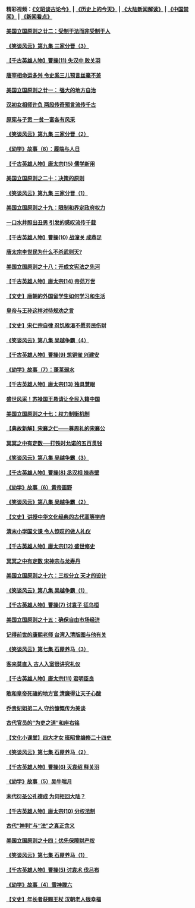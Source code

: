 #### 精彩视频：[《文昭谈古论今》](http://45.76.195.252/wenzhao) | [《历史上的今天》](http://45.76.195.252/today-in-history) | [《大陆新闻解读》](http://45.76.195.252/ntdtv-comedy) | [《中国禁闻》](http://45.76.195.252/ntdtv-news) | [《新闻看点》](http://45.76.195.252/news-insight) 

 #### [美国立国原则之廿二：受制于法而非受制于人](../pages/nsc975/n11038266.md?t=02150037) 

#### [《笑谈风云》第九集 三家分晋（3）](../pages/nsc975/n11028646.md?t=02150037) 

#### [【千古英雄人物】曹操(11) 失汉中 败关羽](../pages/nsc975/n7783328.md?t=02150037) 

#### [唐宰相命运多舛 令史奚三儿预言丝毫不差](../pages/nsc975/n334750.md?t=02150037) 

#### [美国立国原则之廿一： 强大的地方自治](../pages/nsc975/n11036069.md?t=02150037) 

#### [汉初女相师许负 两段传奇预言流传千古](../pages/nsc975/n11035453.md?t=02150037) 

#### [原宪与子贡 一贫一富各有风采](../pages/nsc975/n11013094.md?t=02150037) 

#### [《笑谈风云》第九集 三家分晋（2）](../pages/nsc975/n11028610.md?t=02150037) 

#### [《幼学》故事（8）：履端与人日](../pages/nsc975/n10990550.md?t=02150037) 

#### [【千古英雄人物】唐太宗(15) 儒学新用](../pages/nsc975/n8046225.md?t=02150037) 

#### [美国立国原则之二十：决策的原则](../pages/nsc975/n11034691.md?t=02150037) 

#### [《笑谈风云》第九集 三家分晋（1）](../pages/nsc975/n11028591.md?t=02150037) 

#### [美国立国原则之十九：限制和界定政府权力](../pages/nsc975/n11023895.md?t=02150037) 

#### [一口水井照出丑男 引发的感叹流传千载](../pages/nsc975/n11004598.md?t=02150037) 

#### [【千古英雄人物】曹操(10) 战潼关 成鼎足](../pages/nsc975/n7779963.md?t=02150037) 

#### [唐太宗李世民为什么不杀武则天?](../pages/nsc975/n11034040.md?t=02150037) 

#### [美国立国原则之十八：开成文宪法之先河](../pages/nsc975/n11008526.md?t=02150037) 

#### [【千古英雄人物】唐太宗(14) 帝范万世](../pages/nsc975/n8034234.md?t=02150037) 

#### [【文史】唐朝的外国留学生如何学习和生活](../pages/nsc975/n11010825.md?t=02150037) 

#### [皇帝与王孙这样对待规劝之言](../pages/nsc975/n10994666.md?t=02150037) 

#### [【文史】宋仁宗自律 忍饥挨渴不愿劳民伤财](../pages/nsc975/n10997349.md?t=02150037) 

#### [《笑谈风云》第八集 吴越争霸（4）](../pages/nsc975/n11010924.md?t=02150037) 

#### [【千古英雄人物】曹操(9) 筑铜雀 兴建安](../pages/nsc975/n7662497.md?t=02150037) 

#### [《幼学》故事（7）：蓬莱弱水](../pages/nsc975/n10990547.md?t=02150037) 

#### [【千古英雄人物】唐太宗(13) 独具慧眼](../pages/nsc975/n8034179.md?t=02150037) 

#### [盛世风采！苏禄国王恳请让全民入籍中国](../pages/nsc975/n10992284.md?t=02150037) 

#### [美国立国原则之十七：权力制衡机制](../pages/nsc975/n11002624.md?t=02150037) 

#### [【典故新解】宋襄之仁——尊周礼的宋襄公](../pages/nsc975/n11018653.md?t=02150037) 

#### [冥冥之中有定数──打铁时允诺的五百贯钱](../pages/nsc975/n334213.md?t=02150037) 

#### [《笑谈风云》第八集 吴越争霸（3）](../pages/nsc975/n11010889.md?t=02150037) 

#### [【千古英雄人物】曹操(8) 丞汉相 挫赤壁](../pages/nsc975/n7662490.md?t=02150037) 

#### [《幼学》故事（6）黄帝画野](../pages/nsc975/n10990546.md?t=02150037) 

#### [《笑谈风云》第八集 吴越争霸（2）](../pages/nsc975/n10996834.md?t=02150037) 

#### [【文史】讲授中华文化经典的古代高等学府](../pages/nsc975/n11003895.md?t=02150037) 

#### [清末小学国文课 令人惊叹的做人礼仪](../pages/nsc975/n10980226.md?t=02150037) 

#### [【千古英雄人物】唐太宗(12) 盛世修史](../pages/nsc975/n8034115.md?t=02150037) 

#### [冥冥之中有定数 宋神宗与龙寿丹](../pages/nsc975/n11008770.md?t=02150037) 

#### [美国立国原则之十六：三权分立 天才的设计](../pages/nsc975/n10991293.md?t=02150037) 

#### [《笑谈风云》第八集 吴越争霸（1）](../pages/nsc975/n10987751.md?t=02150037) 

#### [【千古英雄人物】曹操(7) 讨袁子 征乌桓](../pages/nsc975/n7662459.md?t=02150037) 

#### [美国立国原则之十五：确保自由市场经济](../pages/nsc975/n10957715.md?t=02150037) 

#### [记得前世的康熙老师 台湾入清版图与他有关](../pages/nsc975/n11004761.md?t=02150037) 

#### [《笑谈风云》第七集 石屋养马（3）](../pages/nsc975/n10964155.md?t=02150037) 

#### [客来莫直入 古人入室很讲究礼仪](../pages/nsc975/n11002636.md?t=02150037) 

#### [【千古英雄人物】唐太宗(11) 君明臣良](../pages/nsc975/n8030388.md?t=02150037) 

#### [敢和皇帝死磕的地方官 清廉得让天子心酸](../pages/nsc975/n10999336.md?t=02150037) 

#### [乔贵妃姐弟二人 守约慷慨传为美谈](../pages/nsc975/n10842491.md?t=02150037) 

#### [古代官员的“为吏之道”和座右铭](../pages/nsc975/n10989890.md?t=02150037) 

#### [【文化小课堂】四大才女 班昭曾编修二十四史](../pages/nsc975/n10996143.md?t=02150037) 

#### [《笑谈风云》第七集 石屋养马（2）](../pages/nsc975/n10964109.md?t=02150037) 

#### [【千古英雄人物】曹操(6) 灭袁绍 释关羽](../pages/nsc975/n7662436.md?t=02150037) 

#### [《幼学》故事（5）吴牛喘月](../pages/nsc975/n10806013.md?t=02150037) 

#### [末代衍圣公孔德成 为何拒回大陆？](../pages/nsc975/n10992548.md?t=02150037) 

#### [【千古英雄人物】唐太宗(10) 分权法制](../pages/nsc975/n8025970.md?t=02150037) 

#### [古代“神判”与“法”之真正含义](../pages/nsc975/n10982291.md?t=02150037) 

#### [美国立国原则之十四：优先保障财产权](../pages/nsc975/n10954086.md?t=02150037) 

#### [《笑谈风云》第七集 石屋养马（1）](../pages/nsc975/n10964072.md?t=02150037) 

#### [【千古英雄人物】曹操(5) 讨袁术 伐吕布](../pages/nsc975/n7637126.md?t=02150037) 

#### [《幼学》故事（4）雪神滕六](../pages/nsc975/n10806012.md?t=02150037) 

#### [【文史】年长者获赐王杖 汉朝老人很幸福](../pages/nsc975/n10980263.md?t=02150037) 

